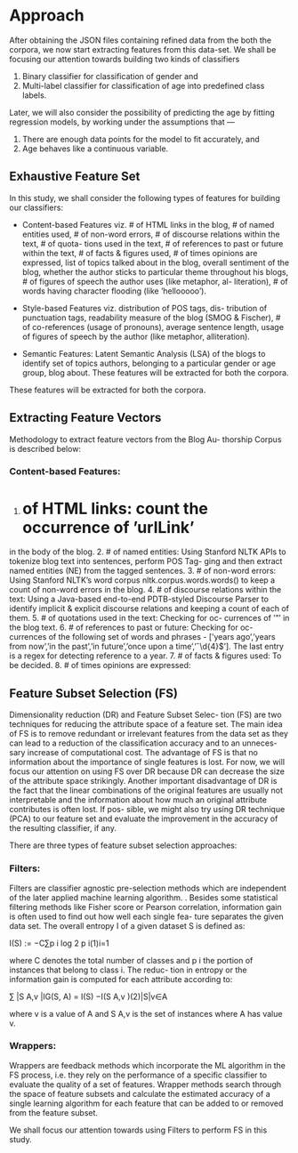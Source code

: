 # Approach

After obtaining the JSON files containing refined data from the both the corpora, we now start extracting features from this data-set. 
We shall be focusing our attention towards building two kinds of classifiers

1. Binary classifier for classification of gender and 
2. Multi-label classifier for classification of age into predefined class labels. 

Later, we will also consider the possibility of predicting the age by fitting regression models, by working under the assumptions that — 

1. There are enough data points for the model to fit accurately, and 
2. Age behaves like a continuous variable.

## Exhaustive Feature Set

In this study, we shall consider the following types of features for building our classifiers:

* Content-based Features viz. # of HTML links in the blog, # of named entities used, # of non-word errors, # of discourse relations within the text, # of quota-
tions used in the text, # of references to past or future within the text, # of facts & figures used, # of times
opinions are expressed, list of topics talked about in the blog, overall sentiment of the blog, whether the author
sticks to particular theme throughout his blogs, # of figures of speech the author uses (like metaphor, al-
literation), # of words having character flooding (like ’hellooooo’).

* Style-based Features viz. distribution of POS tags, dis-
tribution of punctuation tags, readability measure of
the blog (SMOG & Fischer), # of co-references (usage
of pronouns), average sentence length, usage of figures
of speech by the author (like metaphor, alliteration).

* Semantic Features: Latent Semantic Analysis (LSA)
of the blogs to identify set of topics authors, belonging
to a particular gender or age group, blog about.
These features will be extracted for both the corpora.

These features will be extracted for both the corpora.

## Extracting Feature Vectors

Methodology to extract feature vectors from the Blog Au-
thorship Corpus is described below:

### Content-based Features:

1. # of HTML links: count the occurrence of ’urlLink’
in the body of the blog.
2. # of named entities: Using Stanford NLTK APIs to
tokenize blog text into sentences, perform POS Tag-
ging and then extract named entities (NE) from the
tagged sentences.
3. # of non-word errors: Using Stanford NLTK’s word
corpus nltk.corpus.words.words() to keep a count of
non-word errors in the blog.
4. # of discourse relations within the text: Using a
Java-based end-to-end PDTB-styled Discourse Parser
to identify implicit & explicit discourse relations and
keeping a count of each of them.
5. # of quotations used in the text: Checking for oc-
currences of ’”’ in the blog text.
6. # of references to past or future: Checking for oc-
currences of the following set of words and phrases -
[’years ago’,’years from now’,’in the past’,’in future’,’once
upon a time’,’ˆ\d{4}$’]. The last entry is a regex for
detecting reference to a year.
7. # of facts & figures used: To be decided.
8. # of times opinions are expressed:

## Feature Subset Selection (FS)

Dimensionality reduction (DR) and Feature Subset Selec-
tion (FS) are two techniques for reducing the attribute space
of a feature set. The main idea of FS is to remove redundant
or irrelevant features from the data set as they can lead to
a reduction of the classification accuracy and to an unneces-
sary increase of computational cost. The advantage of FS is
that no information about the importance of single features
is lost. For now, we will focus our attention on using FS
over DR because DR can decrease the size of the attribute
space strikingly. Another important disadvantage of DR is
the fact that the linear combinations of the original features
are usually not interpretable and the information about how
much an original attribute contributes is often lost. If pos-
sible, we might also try using DR technique (PCA) to our
feature set and evaluate the improvement in the accuracy of
the resulting classifier, if any.

There are three types of feature subset selection approaches:

### Filters:

Filters are classifier agnostic pre-selection methods which
are independent of the later applied machine learning
algorithm. . Besides some statistical filtering methods
like Fisher score or Pearson correlation, information
gain is often used to find out how well each single fea-
ture separates the given data set.
The overall entropy I of a given dataset S is defined as:

I(S) := −C∑p i log 2 p i(1)i=1

where C denotes the total number of classes and p i the
portion of instances that belong to class i. The reduc-
tion in entropy or the information gain is computed
for each attribute according to:

∑ |S A,v |IG(S, A) = I(S) −I(S A,v )(2)|S|v∈A

where v is a value of A and S A,v is the set of instances
where A has value v.

### Wrappers:

Wrappers are feedback methods which incorporate the
ML algorithm in the FS process, i.e. they rely on
the performance of a specific classifier to evaluate the
quality of a set of features. Wrapper methods search
through the space of feature subsets and calculate the
estimated accuracy of a single learning algorithm for
each feature that can be added to or removed from the
feature subset.

We shall focus our attention towards using Filters to perform
FS in this study.
